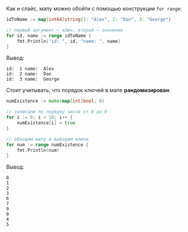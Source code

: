 
Как и слайс, мапу можно обойти с помощью конструкции `for range`:

```go
idToName := map[int64]string{1: "Alex", 2: "Dan", 3: "George"}

// первый аргумент — ключ, второй — значение
for id, name := range idToName {
	fmt.Println("id: ", id, "name: ", name)
}
```

Вывод:

```text
id:  1 name:  Alex
id:  2 name:  Dan
id:  3 name:  George
```

Стоит учитывать, что порядок ключей в мапе **рандомизирован**:

```go
numExistence := make(map[int]bool, 0)

// записали по порядку числа от 0 до 9
for i := 0; i < 10; i++ {
	numExistence[i] = true
}

// обходим мапу и выводим ключи
for num := range numExistence {
	fmt.Println(num)
}
```

Вывод:

```text
8
1
2
3
6
7
9
0
4
5
```
